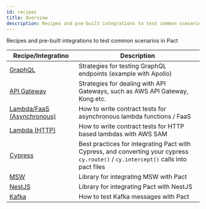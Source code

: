 ```yaml
---
id: recipes
title: Overview
description: Recipes and pre-built integrations to test common scenarios in Pact
---
```


Recipes and pre-built integrations to test common scenarios in Pact

| Recipe/Integratino                                 | Description                                                                                                                         |
| -------------------------------------------------- | ----------------------------------------------------------------------------------------------------------------------------------- |
| [GraphQL](recipes/graphql)                         | Strategies for testing GraphQL endpoints (example with Apollo)                                                                      |
| [API Gateway](recipes/apigateway)                  | Strategies for dealing with API Gateways, such as AWS API Gateway, Kong etc.                                                        |
| [Lambda/FaaS (Asynchronous)](recipes/lambdaasync)  | How to write contract tests for asynchronous lambda functions / FaaS                                                                |
| [Lambda (HTTP)](recipes/lambdahttp)                | How to write contract tests for HTTP based lambdas with AWS SAM                                                                     |
| [Cypress](recipes/cypress)                         | Best practices for integrating Pact with Cypress, and converting your cypress `cy.route()` / `cy.intercept()` calls into pact files |
| [MSW](https://github.com/you54f/msw-pact)          | Library for integrating MSW with Pact                                                                                               |
| [NestJS](https://github.com/omermorad/nestjs-pact) | Library for integrating Pact with NestJS                                                                                            |
| [Kafka](recipes/kafka)                             | How to test Kafka messages with Pact                                                                                                |
